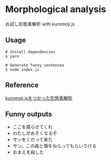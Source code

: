 # Morphological analysis

お試し形態素解析 with kuromoji.js

## Usage

```
# Install dependencies
$ yarn

# Generate funny sentences
$ node index.js
```

## Reference

[kuromoji.jsをつかった形態素解析](https://zeny.io/blog/2016/06/16/kuromoji-js/)

## Funny outputs

- ここを腐らせてくれ
- わたしがおそくなるぞ
- サンをくだって来た
- サン。この森と傷をねらってもらいうける
- おまえを殺した

